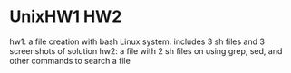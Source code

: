 # UnixHW1 HW2

hw1: a file creation with bash Linux system. includes 3 sh files and 3 screenshots of solution
hw2: a file with 2 sh files on using grep, sed, and other commands to search a file
